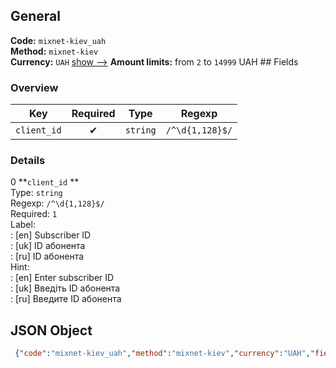 ## General 
**Code:** `mixnet-kiev_uah`  
**Method:** `mixnet-kiev`  
**Currency:** `UAH` [show -->]() 
**Amount limits:** from `2`  to `14999`  UAH ## Fields 
### Overview 
|Key|Required|Type|Regexp| 
|:---:|:---:|:---:|:---:| 
|`client_id` |✔ |`string` |`/^\d{1,128}$/` | 
 
### Details 
0 **`client_id` **  
Type: `string`  
Regexp: `/^\d{1,128}$/`  
Required: `1`  
Label:  
: [en] Subscriber ID  
: [uk] ID абонента  
: [ru] ID абонента  
Hint:  
: [en] Enter subscriber ID  
: [uk] Введіть ID абонента  
: [ru] Введите ID абонента  
## JSON Object 
```json
 {"code":"mixnet-kiev_uah","method":"mixnet-kiev","currency":"UAH","fields":[{"key":"client_id","type":"string","label":{"en":"Subscriber ID","uk":"ID \u0430\u0431\u043e\u043d\u0435\u043d\u0442\u0430","ru":"ID \u0430\u0431\u043e\u043d\u0435\u043d\u0442\u0430"},"regexp":"\/^\\d{1,128}$\/","required":true,"position":1,"hint":{"en":"Enter subscriber ID","uk":"\u0412\u0432\u0435\u0434\u0456\u0442\u044c ID \u0430\u0431\u043e\u043d\u0435\u043d\u0442\u0430","ru":"\u0412\u0432\u0435\u0434\u0438\u0442\u0435 ID \u0430\u0431\u043e\u043d\u0435\u043d\u0442\u0430"},"example":"1425081"}],"amount_min":2,"amount_max":14999}```  
